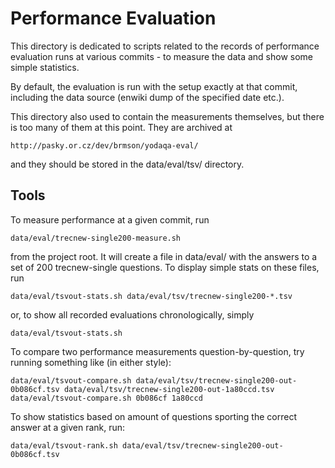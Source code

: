 Performance Evaluation
======================

This directory is dedicated to scripts related to the records of performance
evaluation runs at various commits - to measure the data and show some simple
statistics.

By default, the evaluation is run with the setup exactly at that commit,
including the data source (enwiki dump of the specified date etc.).

This directory also used to contain the measurements themselves, but there
is too many of them at this point.  They are archived at

	http://pasky.or.cz/dev/brmson/yodaqa-eval/

and they should be stored in the data/eval/tsv/ directory.

Tools
-----

To measure performance at a given commit, run

	data/eval/trecnew-single200-measure.sh

from the project root.  It will create a file in data/eval/ with
the answers to a set of 200 trecnew-single questions.  To display
simple stats on these files, run

	data/eval/tsvout-stats.sh data/eval/tsv/trecnew-single200-*.tsv

or, to show all recorded evaluations chronologically, simply

	data/eval/tsvout-stats.sh

To compare two performance measurements question-by-question,
try running something like (in either style):

	data/eval/tsvout-compare.sh data/eval/tsv/trecnew-single200-out-0b086cf.tsv data/eval/tsv/trecnew-single200-out-1a80ccd.tsv
	data/eval/tsvout-compare.sh 0b086cf 1a80ccd

To show statistics based on amount of questions sporting the
correct answer at a given rank, run:

	data/eval/tsvout-rank.sh data/eval/tsv/trecnew-single200-out-0b086cf.tsv
